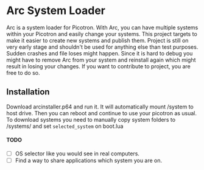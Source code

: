 # Arc System Loader
Arc is a system loader for Picotron. With Arc, you can have multiple systems within your Picotron and easily change your systems. This project targets to make it easier to create new systems and publish them.
Project is still on very early stage and shouldn't be used for anything else than test purposes. Sudden crashes and file loses might happen. Since it is hard to debug you might have to remove Arc from your system and reinstall again which might result in losing your changes.
If you want to contribute to project, you are free to do so.

## Installation
Download arcinstaller.p64 and run it. It will automatically mount /system to host drive. Then you can reboot and continue to use your picotron as usual.
To download systems you need to manually copy system folders to /systems/ and set `selected_system` on boot.lua

#### TODO
- [ ] OS selector like you would see in real computers.
- [ ] Find a way to share applications which system you are on.
